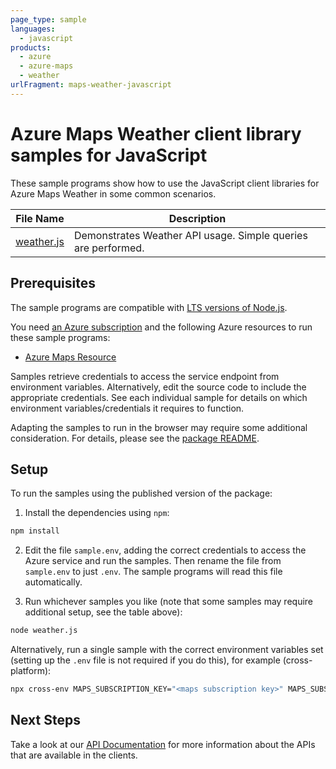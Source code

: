 ```yaml
---
page_type: sample
languages:
  - javascript
products:
  - azure
  - azure-maps
  - weather
urlFragment: maps-weather-javascript
---
```


# Azure Maps Weather client library samples for JavaScript

These sample programs show how to use the JavaScript client libraries for Azure Maps Weather in some common scenarios.

| **File Name**         | **Description**                                               |
| --------------------- | ------------------------------------------------------------- |
| [weather.js][weather] | Demonstrates Weather API usage. Simple queries are performed. |

## Prerequisites

The sample programs are compatible with [LTS versions of Node.js](https://nodejs.org/about/releases/).

You need [an Azure subscription][freesub] and the following Azure resources to run these sample programs:

- [Azure Maps Resource][createinstance_azuremapsresource]

Samples retrieve credentials to access the service endpoint from environment variables. Alternatively, edit the source code to include the appropriate credentials. See each individual sample for details on which environment variables/credentials it requires to function.

Adapting the samples to run in the browser may require some additional consideration. For details, please see the [package README][package].

## Setup

To run the samples using the published version of the package:

1. Install the dependencies using `npm`:

```bash
npm install
```

2. Edit the file `sample.env`, adding the correct credentials to access the Azure service and run the samples. Then rename the file from `sample.env` to just `.env`. The sample programs will read this file automatically.

3. Run whichever samples you like (note that some samples may require additional setup, see the table above):

```bash
node weather.js
```

Alternatively, run a single sample with the correct environment variables set (setting up the `.env` file is not required if you do this), for example (cross-platform):

```bash
npx cross-env MAPS_SUBSCRIPTION_KEY="<maps subscription key>" MAPS_SUBSCRIPTION_KEY="<maps subscription key>" MAPS_CLIENT_ID="<maps client id>" MAPS_CLIENT_ID="<maps client id>" node weather.js
```

## Next Steps

Take a look at our [API Documentation][apiref] for more information about the APIs that are available in the clients.

[weather]: https://github.com/Azure/azure-sdk-for-js/blob/main/sdk/maps/maps-weather/samples/v1/javascript/weather.js
[apiref]: https://docs.microsoft.com/javascript/api/@azure/maps-weather
[freesub]: https://azure.microsoft.com/free/
[createinstance_azuremapsresource]: https://docs.microsoft.com/azure/azure-maps/how-to-create-template
[package]: https://github.com/Azure/azure-sdk-for-js/tree/main/sdk/maps/maps-weather/README.md
